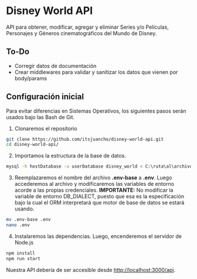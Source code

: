 # Disney World API

API para obtener, modificar, agregar y eliminar Series y/o Películas, Personajes y Géneros cinematográficos del Mundo de Disney.

## To-Do

- Corregir datos de documentación
- Crear middlewares para validar y sanitizar los datos que vienen por body/params

## Configuración inicial

Para evitar diferencias en Sistemas Operativos, los siguientes pasos serán usados bajo las Bash de Git.

1. Clonaremos el repositorio

```sh
git clone https://github.com/itsjuancho/disney-world-api.git
cd disney-world-api/
```

2. Importamos la estructura de la base de datos.

```sh
mysql -h hostDatabase -u userDatabase disney_world < C:\ruta\al\archivo.sql
```

3. Reemplazaremos el nombre del archivo **.env-base** a **.env**. Luego accederemos al archivo y modificaremos las variables de entorno acorde a las propias credenciales. **IMPORTANTE:** No modificar la variable de entorno DB_DIALECT, puesto que esa es la especificación bajo la cual el ORM interpretará que motor de base de datos se estará usando.

```sh
mv .env-base .env
nano .env
```

4. Instalaremos las dependencias. Luego, encenderemos el servidor de Node.js

```sh
npm install
npm run start
```

Nuestra API debería de ser accesible desde [http://localhost:3000/api](http://localhost:3000/api).